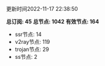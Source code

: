 更新时间2022-11-17 22:38:50

**总订阅: 45**
**总节点: 1042**
**有效节点: 164**
- ssr节点: 14
- v2ray节点: 119
- trojan节点: 29
- ss节点: 2
